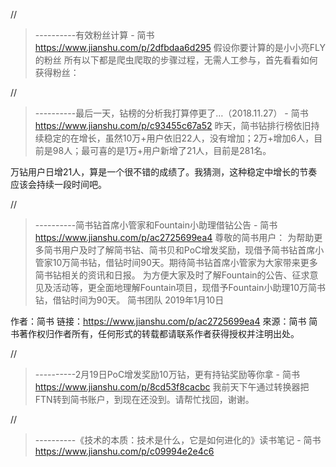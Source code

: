 //
> ----------有效粉丝计算 - 简书
> https://www.jianshu.com/p/2dfbdaa6d295
假设你要计算的是小小亮FLY的粉丝
所有以下都是爬虫爬取的步骤过程，无需人工参与，首先看看如何获得粉丝：



//
> ----------最后一天，钻榜的分析我打算停更了…（2018.11.27） - 简书
> https://www.jianshu.com/p/c93455c67a52
昨天，简书钻排行榜依旧持续稳定的在增长，虽然10万+用户依旧22人，没有增加；2万+增加6人，目前是98人；最可喜的是1万+用户新增了21人，目前是281名。

万钻用户日增21人，算是一个很不错的成绩了。我猜测，这种稳定中增长的节奏应该会持续一段时间吧。


//
> ----------简书钻首席小管家和Fountain小助理借钻公告 - 简书
> https://www.jianshu.com/p/ac2725699ea4
尊敬的简书用户：
为帮助更多简书用户及时了解简书钻、简书贝和PoC增发奖励，现借予简书钻首席小管家10万简书钻，借钻时间90天。期待简书钻首席小管家为大家带来更多简书钻相关的资讯和日报。
为方便大家及时了解Fountain的公告、征求意见及活动等，更全面地理解Fountain项目，现借予Fountain小助理10万简书钻，借钻时间为90天。
简书团队
2019年1月10日

作者：简书
链接：https://www.jianshu.com/p/ac2725699ea4
來源：简书
简书著作权归作者所有，任何形式的转载都请联系作者获得授权并注明出处。

//
> ----------2月19日PoC增发奖励10万钻，更有持钻奖励等你拿 - 简书
> https://www.jianshu.com/p/8cd53f8cacbc
我前天下午通过转换器把FTN转到简书账户，到现在还没到。请帮忙找回，谢谢。

//
> ----------《技术的本质：技术是什么，它是如何进化的》读书笔记 - 简书
> https://www.jianshu.com/p/c09994e2e4c6

